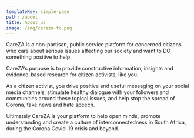 ```yaml
---
templateKey: simple-page
path: /about
title: About us
image: /img/careza-fc.png
---
```


CareZA is a non-partisan, public service platform for concerned citizens who care about serious issues affecting our society and want to DO something positive to help.

CareZA’s purpose is to provide constructive information, insights and evidence-based research for citizen activists, like you.

As a citizen activist, you drive positive and useful messaging on your social media channels, stimulate healthy dialogue with your followers and communities around these topical issues, and help stop the spread of Corona, fake news and hate speech.

Ultimately CareZA is your platform to help open minds, promote understanding and create a culture of interconnectedness in South Africa, during the Corona Covid-19 crisis and beyond.
